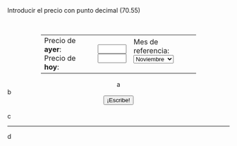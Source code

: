 
<html>
<head>
<title>Brent-o-Matic</title>
<link rel="shortcut icon" href="favicon.ico" type="image/x-icon" />
  <link rel="shortcut icon" href="favicon.ico" type="image/x-icon">
  <link rel="shortcut icon" href="/favicon.ico" type="image/x-icon">
  <link rel="shortcut icon" href="/favicon.ico" type="image/x-icon" />
<style>
// Ocultar o desocultar cabecera GitHub
//   header {
//  display: none;
//} 
   </style>
</head>
<body>
<!--   <p> <center><h1>Cierre del Brent</h1></center><p>  -->
Introducir el precio con punto decimal (70.55)<p><br>
<!--  FORMULARIO DE ENTRADA DE DATOS EN HTML  -->
<center><table style="width:70%"><tr><td>
  Precio de <b>ayer</b>:<br>
  Precio de <b>hoy</b>: 
    </td>
    <td>
      <input id="ayer" maxlength="6" size="5" style="text-align:center;"><br>
      <input id="hoy" maxlength="6" size="5" style="text-align:center;">
    </td>
<td>
  <form name="fomul"> 
Mes de referencia:<br> <select id="formulario" name="miSelect"> 
   <option value="enero">Enero</option>
   <option value="febrero">Febrero</option>
   <option value="marzo">Marzo</option>
   <option value="abril">Abril</option>
   <option value="mayo">Mayo</option>
   <option value="junio">Junio</option>
   <option value="julio">Julio</option>
   <option value="agosto">Agosto</option> 
   <option value="septiembre">Septiembre</option>
   <option value="octubre">Octubre</option>
   <option value="noviembre" selected>Noviembre</option>
   <option value="diciembre">Diciembre</option>
</select> 
  </form>
    </td>
  </tr>
</table>a</center>b
<center><button id="say">¡Escribe!</button></center><br>
c<hr>d
<div id="result"></div>



<script>

/* DEFINICIÓN DE OPERACIONES ARITMÉTICAS */
var ops = {
        sumar: function sumarNumeros(n1, n2) {
            return (parseFloat(n1) + parseFloat(n2));
        },

        restar: function restarNumeros(n1, n2) {
            return (parseFloat(n1) - parseFloat(n2));
        },
        
        multiplicar: function multiplicarNumeros(n1, n2) {
            return (parseFloat(n1) * parseFloat(n2));
        },

        dividir: function dividirNumeros(n1, n2) {
            return (parseFloat(n1) / parseFloat(n2));
        }


    };


/* ADQUIERE NÚMERO DE DÍA Y NÚMERO DE MES */
var date = new Date().getDate();
var d = new Date();

/* TRANSFORMA NÚMERO DE MES A TEXTO */
var month = new Array();
month[0] = "ene";
month[1] = "feb";
month[2] = "mar";
month[3] = "abr";
month[4] = "may";
month[5] = "jun";
month[6] = "jul";
month[7] = "ago";
month[8] = "sep";
month[9] = "oct";
month[10] = "nov";
month[11] = "dic";
var mes = month[d.getMonth()];

/* LEE LOS DATOS DEL FORMULARIO AL PULSAR EL BOTÓN */
function say_hi() {
    var ayer = document.getElementById('ayer').value;
    var hoy = document.getElementById('hoy').value;
    var mes_referencia = document.getElementById('formulario').value;

    /* RESTA EL PRECIO DE AYER MENOS DEL DE HOY */
    var diferencia = ops.restar(ayer, hoy);
 
    /* MULTIPLICA EL RESULTADO DE LA RESTA POR 100 */
    var diferencia100 = ops.multiplicar(diferencia, 100);
   
    if (diferencia<0) {  /* SI LA RESTA ES NEGATIVA, EL PRECIO HA SUBIDO */
       var diferenciaentera = ops.multiplicar(diferencia,-1); /* TRANSFORMA LA DIFERENCIA A POSITIVO */
      var diferencia_entera_dos = diferenciaentera.toFixed(2);
       var subebaja = 'sube';
       var masmenos = 'm\u00E1s';
       var incredesce = "incremento";

   } else {  /* SI LA RESTA ES POSITIVA, EL PRECIO HA BAJADO */
            var subebaja = 'baja'; 
            var masmenos = 'menos';
            var incredesce = 'descenso';

          var diferenciaentera = diferencia;
          var diferencia_entera_dos = diferencia.toFixed(2); /* DEJA LA DIFERENCIAC CON SOLO DOS DECIMALES */
}

/* CALCULA EL TANTO POR CIENTO */
 var dif100 = ops.multiplicar (diferenciaentera,100);
 var porcentaje = ops.dividir(dif100, ayer).toFixed(2);

/* REEMPLAZA LOS PUNTOS POR COMAS EN LOS RESULTADOS PARA MOSTRAR */
var porcentaje_coma = porcentaje.toString().replace(/\./g,','); 

var diferencia_entera_dos_coma = diferencia_entera_dos.toString().replace(/\./g,',');

var ayer_coma = ayer.toString().replace(/\./g,',');

var hoy_coma = hoy.toString().replace(/\./g,',');

/* IMPRIME EL TEXTO FINAL */

 var html1 = '<div style="background-color:AliceBlue; padding: 8px 8px 8px 8px;"><font style="font:16px courier;">PETR\u00D3LEO BRENT CIERRE <p> El petr\u00F3leo Brent ' + subebaja + ' un  ' + porcentaje_coma + ' %, hasta ' + hoy_coma + ' d\u00F3lares <p> Londres, ' + date + ' ' + mes + ' (EFE).- El precio del barril de petr\u00F3leo Brent para entrega en ' + mes_referencia + ' termin\u00F3 hoy en el mercado de futuros de Londres en ' + hoy_coma + ' d\u00F3lares, un  ' + porcentaje_coma + ' %  ' + masmenos + ' que al finalizar la sesi\u00F3n anterior.<br> El crudo del mar del Norte, de referencia en Europa, concluy\u00F3 la jornada en el International Exchange Futures con un ' + incredesce + ' de  ' + diferencia_entera_dos_coma + ' d\u00F3lares respecto a la \u00FAltima negociaci\u00F3n, cuando cerr\u00F3 en ' + ayer_coma + ' d\u00F3lares.</font></div>';

 
   
    document.getElementById('result').innerHTML = html1;
}
 
document.getElementById('say').addEventListener('click', say_hi);

</script>

